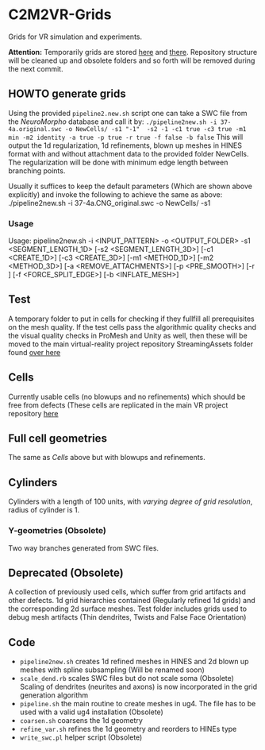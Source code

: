# C2M2VR-Grids 
Grids for VR simulation and experiments.

<strong>Attention:</strong> Temporarily grids are stored [here](https://temple.app.box.com/folder/116445648846) and [there](https://temple.app.box.com/folder/116203752704). Repository structure will be cleaned up and obsolete folders and so forth will be removed during the next commit.

## HOWTO generate grids
Using the provided `pipeline2.new.sh` script one can take a SWC file from the *NeuroMorpho* database and call it by:
`./pipeline2new.sh -i 37-4a.original.swc -o NewCells/ -s1 "-1"  -s2 -1 -c1 true -c3 true -m1 min -m2 identity -a true -p true -r true -f false -b false`
This will output the 1d regularization, 1d refinements, blown up meshes in HINES format with and without attachment data to the provided folder NewCells. The regularization will be done with minimum edge length between branching points.

Usually it suffices to keep the default parameters (Which are shown above explicitly) and invoke the following to achieve the same as above:
./pipeline2new.sh -i 37-4a.CNG_original.swc -o NewCells/ -s1

### Usage
Usage: pipeline2new.sh -i <INPUT_PATTERN> -o <OUTPUT_FOLDER> -s1 <SEGMENT_LENGTH_1D>
			 [-s2 <SEGMENT_LENGTH_3D>] [-c1 <CREATE_1D>] [-c3 <CREATE_3D>]
			 [-m1 <METHOD_1D>] [-m2 <METHOD_3D>] [-a <REMOVE_ATTACHMENTS>]
			 [-p <PRE_SMOOTH>] [-r <REFINEMENT>] [-f <FORCE_SPLIT_EDGE>] [-b <INFLATE_MESH>]

## Test
A temporary folder to put in cells for checking if they fullfill all prerequisites on the mesh quality. If the test cells pass the algorithmic quality checks and the visual quality checks in ProMesh and Unity as well, then these will be moved to the main virtual-reality project repository StreamingAssets folder found [over here](https://github.com/c2m2/virtual-reality/tree/development/Assets/StreamingAssets/NeuronalDynamics)

## Cells
Currently usable cells (no blowups and no refinements) which should be free from defects (These cells are replicated in the main VR project repository [here](https://github.com/c2m2/virtual-reality/tree/development/Assets/StreamingAssets/NeuronalDynamics)

## Full cell geometries
The same as *Cells* above but with blowups and refinements.

## Cylinders 
Cylinders with a length of 100 units, with *varying degree of grid resolution*, radius of cylinder is 1.

### Y-geometries (Obsolete)
Two way branches generated from SWC files.

## Deprecated (Obsolete)
A collection of previously used cells, which suffer from grid artifacts and other defects. 1d grid hierarchies
contained (Regularly refined 1d grids) and the corresponding 2d surface meshes. Test folder includes grids
used to debug mesh artifacts (Thin dendrites, Twists and False Face Orientation)

## Code
- `pipeline2new.sh` creates 1d refined meshes in HINES and 2d blown up meshes with spline subsampling (Will be renamed soon)
- `scale_dend.rb` scales SWC files but do not scale soma (Obsolete)
Scaling of dendrites (neurites and axons) is now incorporated in the grid generation algorithm
- `pipeline.sh` the main routine to create meshes in ug4. The file has to be used with a valid ug4 installation (Obsolete)
- `coarsen.sh` coarsens the 1d geometry
- `refine_var.sh` refines the 1d geometry and reorders to HINEs type
- `write_swc.pl` helper script (Obsolete)
